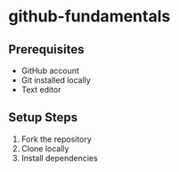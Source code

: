 # github-fundamentals

## Prerequisites
- GitHub account
- Git installed locally
- Text editor

## Setup Steps
1. Fork the repository
2. Clone locally
3. Install dependencies
